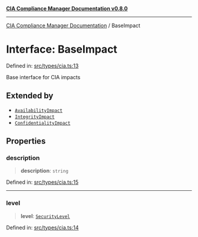 [**CIA Compliance Manager Documentation v0.8.0**](../README.md)

***

[CIA Compliance Manager Documentation](../globals.md) / BaseImpact

# Interface: BaseImpact

Defined in: [src/types/cia.ts:13](https://github.com/Hack23/cia-compliance-manager/blob/78912779fad2796d4afcf9e0a863cca80a66b25f/src/types/cia.ts#L13)

Base interface for CIA impacts

## Extended by

- [`AvailabilityImpact`](AvailabilityImpact.md)
- [`IntegrityImpact`](IntegrityImpact.md)
- [`ConfidentialityImpact`](ConfidentialityImpact.md)

## Properties

### description

> **description**: `string`

Defined in: [src/types/cia.ts:15](https://github.com/Hack23/cia-compliance-manager/blob/78912779fad2796d4afcf9e0a863cca80a66b25f/src/types/cia.ts#L15)

***

### level

> **level**: [`SecurityLevel`](../type-aliases/SecurityLevel.md)

Defined in: [src/types/cia.ts:14](https://github.com/Hack23/cia-compliance-manager/blob/78912779fad2796d4afcf9e0a863cca80a66b25f/src/types/cia.ts#L14)
